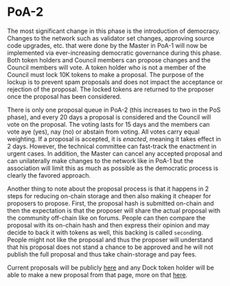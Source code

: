 # PoA-2

The most significant change in this phase is the introduction of democracy. Changes to the network such as validator set changes, approving source code upgrades, etc. that were done by the Master in PoA-1 will now be implemented via ever-increasing democratic governance during this phase. Both token holders and Council members can propose changes and the Council members will vote. A token holder who is not a member of the Council must lock 10K tokens to make a proposal. The purpose of the lockup is to prevent spam proposals and does not impact the acceptance or rejection of the proposal. The locked tokens are returned to the proposer once the proposal has been considered. 

There is only one proposal queue in PoA-2 \(this increases to two in the PoS phase\), and every 20 days a proposal is considered and the Council will vote on the proposal. The voting lasts for 15 days and the members can vote aye \(yes\), nay \(no\) or abstain from voting. All votes carry equal weighting. If a proposal is accepted, it is _enacted_, meaning it takes effect in 2 days. However, the technical committee can fast-track the enactment in urgent cases. In addition, the Master can cancel any accepted proposal and can unilaterally make changes to the network like in PoA-1 but the association will limit this as much as possible as the democratic process is clearly the favored approach. 

Another thing to note about the proposal process is that it happens in 2 steps for reducing on-chain storage and then also making it cheaper for proposers to propose. First, the proposal hash is submitted on-chain and then the expectation is that the proposer will share the actual proposal with the community off-chain like on forums. People can then compare the proposal with its on-chain hash and then express their opinion and may decide to back it with tokens as well, this backing is called `second`ing. People might not like the proposal and thus the proposer will understand that his proposal does not stand a chance to be approved and he will not publish the full proposal and thus take chain-storage and pay fees.

Current proposals will be publicly [here](https://fe.dock.io/#/democracy) and any Dock token holder will be able to make a new proposal from that page, more on that [here](proposals.md).

